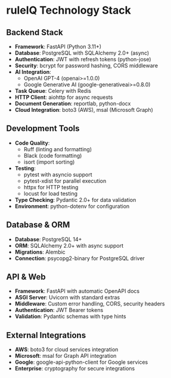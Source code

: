 # ruleIQ Technology Stack

## Backend Stack
- **Framework**: FastAPI (Python 3.11+)
- **Database**: PostgreSQL with SQLAlchemy 2.0+ (async)
- **Authentication**: JWT with refresh tokens (python-jose)
- **Security**: bcrypt for password hashing, CORS middleware
- **AI Integration**: 
  - OpenAI GPT-4 (openai>=1.0.0)
  - Google Generative AI (google-generativeai>=0.8.0)
- **Task Queue**: Celery with Redis
- **HTTP Client**: aiohttp for async requests
- **Document Generation**: reportlab, python-docx
- **Cloud Integration**: boto3 (AWS), msal (Microsoft Graph)

## Development Tools
- **Code Quality**: 
  - Ruff (linting and formatting)
  - Black (code formatting)
  - isort (import sorting)
- **Testing**: 
  - pytest with asyncio support
  - pytest-xdist for parallel execution
  - httpx for HTTP testing
  - locust for load testing
- **Type Checking**: Pydantic 2.0+ for data validation
- **Environment**: python-dotenv for configuration

## Database & ORM
- **Database**: PostgreSQL 14+
- **ORM**: SQLAlchemy 2.0+ with async support
- **Migrations**: Alembic
- **Connection**: psycopg2-binary for PostgreSQL driver

## API & Web
- **Framework**: FastAPI with automatic OpenAPI docs
- **ASGI Server**: Uvicorn with standard extras
- **Middleware**: Custom error handling, CORS, security headers
- **Authentication**: JWT Bearer tokens
- **Validation**: Pydantic schemas with type hints

## External Integrations
- **AWS**: boto3 for cloud services integration
- **Microsoft**: msal for Graph API integration  
- **Google**: google-api-python-client for Google services
- **Enterprise**: cryptography for secure integrations